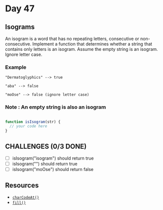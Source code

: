 # Day 47

## Isograms

An isogram is a word that has no repeating letters, consecutive or non-consecutive. Implement a function that determines whether a string that contains only letters is an isogram. Assume the empty string is an isogram. Ignore letter case.

### Example

`"Dermatoglyphics" --> true`

`"aba" --> false`

`"moOse" --> false (ignore letter case)`

### Note : An empty string is also an isogram


```javascript

function isIsogram(str) {
  // your code here
}

```

## CHALLENGES (0/3 DONE)

- [ ] isIsogram("isogram") should return true
- [ ] isIsogram("") should return true
- [ ] isIsogram("moOse") should return false

## Resources

- [`charCodeAt()`](https://developer.mozilla.org/en-US/docs/Web/JavaScript/Reference/Global_Objects/String/charCodeAt)
- [`fill()`](https://developer.mozilla.org/en-US/docs/Web/JavaScript/Reference/Global_Objects/Array/fill)